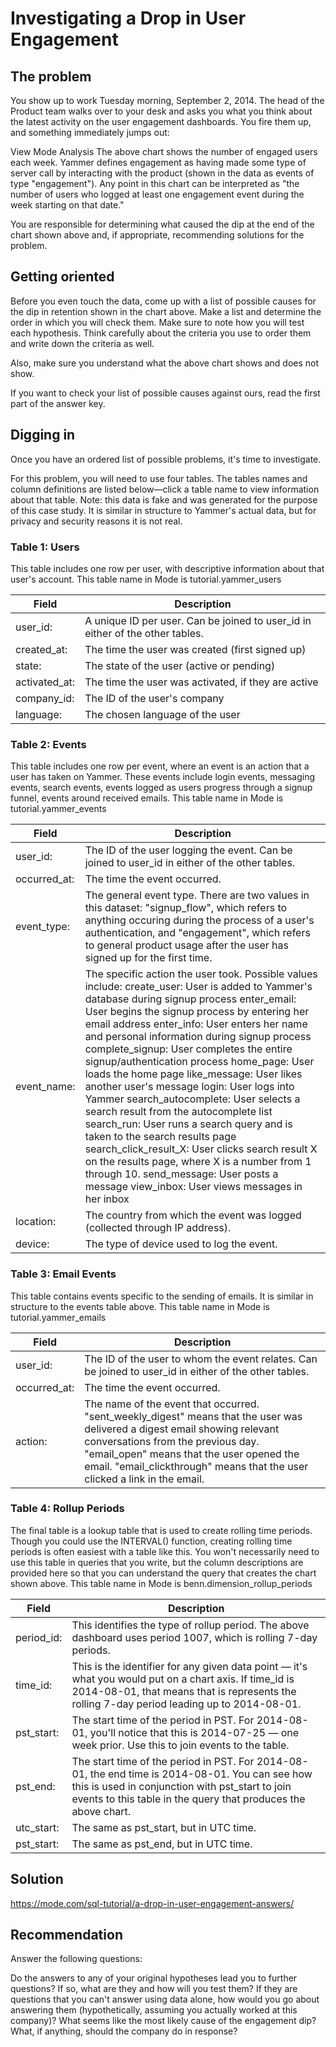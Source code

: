 # Investigating a Drop in User Engagement #

## The problem ##
You show up to work Tuesday morning, September 2, 2014. The head of the Product team walks over to your desk and asks you what you think about the latest activity on the user engagement dashboards. You fire them up, and something immediately jumps out:

View Mode Analysis
The above chart shows the number of engaged users each week. Yammer defines engagement as having made some type of server call by interacting with the product (shown in the data as events of type "engagement"). Any point in this chart can be interpreted as "the number of users who logged at least one engagement event during the week starting on that date."

You are responsible for determining what caused the dip at the end of the chart shown above and, if appropriate, recommending solutions for the problem.

## Getting oriented ##
Before you even touch the data, come up with a list of possible causes for the dip in retention shown in the chart above. Make a list and determine the order in which you will check them. Make sure to note how you will test each hypothesis. Think carefully about the criteria you use to order them and write down the criteria as well.

Also, make sure you understand what the above chart shows and does not show.

If you want to check your list of possible causes against ours, read the first part of the answer key.

## Digging in ##
Once you have an ordered list of possible problems, it's time to investigate.

For this problem, you will need to use four tables. The tables names and column definitions are listed below—click a table name to view information about that table. Note: this data is fake and was generated for the purpose of this case study. It is similar in structure to Yammer's actual data, but for privacy and security reasons it is not real.

### Table 1: Users ### 

This table includes one row per user, with descriptive information about that user's account.
This table name in Mode is tutorial.yammer_users

| Field | Description |
| ------------- | ------------- |
| user_id: | A unique ID per user. Can be joined to user_id in either of the other tables. |
| created_at:	|The time the user was created (first signed up) |
| state:	|The state of the user (active or pending) |
| activated_at:	|The time the user was activated, if they are active |
| company_id:	|The ID of the user's company |
| language:	|The chosen language of the user |

### Table 2: Events ### 

This table includes one row per event, where an event is an action that a user has taken on Yammer. These events include login events, messaging events, search events, events logged as users progress through a signup funnel, events around received emails.
This table name in Mode is tutorial.yammer_events

| Field | Description |
| ------------- | ------------- |
| user_id:	| The ID of the user logging the event. Can be joined to user\_id in either of the other tables. |
| occurred_at: | The time the event occurred. |
| event_type:	 | The general event type. There are two values in this dataset: "signup_flow", which refers to anything occuring during the process of a user's authentication, and "engagement", which refers to general product usage after the user has signed up for the first time. |
| event_name:	 | The specific action the user took. Possible values include: create_user: User is added to Yammer's database during signup process enter_email: User begins the signup process by entering her email address enter_info: User enters her name and personal information during signup process complete_signup: User completes the entire signup/authentication process home_page: User loads the home page like_message: User likes another user's message login: User logs into Yammer search_autocomplete: User selects a search result from the autocomplete list search_run: User runs a search query and is taken to the search results page search_click_result_X: User clicks search result X on the results page, where X is a number from 1 through 10. send_message: User posts a message view_inbox: User views messages in her inbox |
| location:	 | The country from which the event was logged (collected through IP address). |
| device:	 | The type of device used to log the event. |

### Table 3: Email Events ### 

This table contains events specific to the sending of emails. It is similar in structure to the events table above.
This table name in Mode is tutorial.yammer_emails

| Field | Description |
| ------------- | ------------- |
| user_id:	| The ID of the user to whom the event relates. Can be joined to user_id in either of the other tables. |
| occurred_at:	| The time the event occurred. |
| action: | The name of the event that occurred. "sent_weekly_digest" means that the user was delivered a digest email showing relevant conversations from the previous day. "email_open" means that the user opened the email. "email_clickthrough" means that the user clicked a link in the email. |

### Table 4: Rollup Periods ### 

The final table is a lookup table that is used to create rolling time periods. Though you could use the INTERVAL() function, creating rolling time periods is often easiest with a table like this. You won't necessarily need to use this table in queries that you write, but the column descriptions are provided here so that you can understand the query that creates the chart shown above.
This table name in Mode is benn.dimension_rollup_periods

| Field | Description |
| ------------- | ------------- |
| period_id: |	This identifies the type of rollup period. The above dashboard uses period 1007, which is rolling 7-day periods. |
| time_id: | This is the identifier for any given data point — it's what you would put on a chart axis. If time_id is 2014-08-01, that means that is represents the  rolling 7-day period leading up to 2014-08-01. |
| pst_start: | The start time of the period in PST. For 2014-08-01, you'll notice that this is 2014-07-25 — one week prior. Use this to join events to the table. |
| pst_end: | The start time of the period in PST. For 2014-08-01, the end time is 2014-08-01. You can see how this is used in conjunction with pst_start to join events to this table in the query that produces the above chart. |
| utc_start: |	The same as pst_start, but in UTC time. |
| pst_start: | The same as pst_end, but in UTC time. |

## Solution ##
https://mode.com/sql-tutorial/a-drop-in-user-engagement-answers/

## Recommendation ##
Answer the following questions:

Do the answers to any of your original hypotheses lead you to further questions?
If so, what are they and how will you test them?
If they are questions that you can't answer using data alone, how would you go about answering them (hypothetically, assuming you actually worked at this company)?
What seems like the most likely cause of the engagement dip?
What, if anything, should the company do in response?
